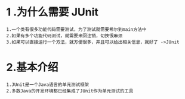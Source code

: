 # 1 .为什么需要 JUnit
    1.一个类有很多功能代码需要测试，为了测试就需要希尔到main方法中
    2.如果有多个功能代码测试，就需要来回注销，切换很麻烦
    3.如果可以直接运行一个方法，就方便很多，并且可以给出相关信息，就好了 ->JUnit
# 2.基本介绍
    1.JUnit是一个Java语言的单元测试框架
    2.多数Java的开发环境都已经集成了JUnit作为单元测试的工具
